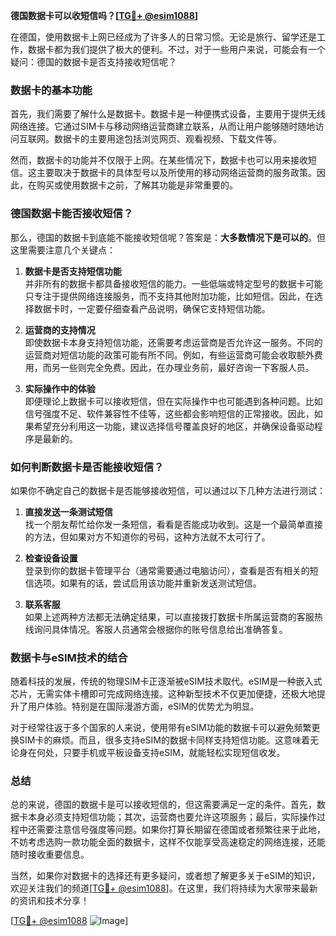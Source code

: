 **德国数据卡可以收短信吗？[[TG💪+ @esim1088](https://t.me/s/esim1088)]**

在德国，使用数据卡上网已经成为了许多人的日常习惯。无论是旅行、留学还是工作，数据卡都为我们提供了极大的便利。不过，对于一些用户来说，可能会有一个疑问：德国的数据卡是否支持接收短信呢？

### 数据卡的基本功能

首先，我们需要了解什么是数据卡。数据卡是一种便携式设备，主要用于提供无线网络连接。它通过SIM卡与移动网络运营商建立联系，从而让用户能够随时随地访问互联网。数据卡的主要用途包括浏览网页、观看视频、下载文件等。

然而，数据卡的功能并不仅限于上网。在某些情况下，数据卡也可以用来接收短信。这主要取决于数据卡的具体型号以及所使用的移动网络运营商的服务政策。因此，在购买或使用数据卡之前，了解其功能是非常重要的。

### 德国数据卡能否接收短信？

那么，德国的数据卡到底能不能接收短信呢？答案是：**大多数情况下是可以的**。但这里需要注意几个关键点：

1. **数据卡是否支持短信功能**  
   并非所有的数据卡都具备接收短信的能力。一些低端或特定型号的数据卡可能只专注于提供网络连接服务，而不支持其他附加功能，比如短信。因此，在选择数据卡时，一定要仔细查看产品说明，确保它支持短信功能。

2. **运营商的支持情况**  
   即使数据卡本身支持短信功能，还需要考虑运营商是否允许这一服务。不同的运营商对短信功能的政策可能有所不同。例如，有些运营商可能会收取额外费用，而另一些则完全免费。因此，在办理业务前，最好咨询一下客服人员。

3. **实际操作中的体验**  
   即便理论上数据卡可以接收短信，但在实际操作中也可能遇到各种问题。比如信号强度不足、软件兼容性不佳等，这些都会影响短信的正常接收。因此，如果希望充分利用这一功能，建议选择信号覆盖良好的地区，并确保设备驱动程序是最新的。

### 如何判断数据卡是否能接收短信？

如果你不确定自己的数据卡是否能够接收短信，可以通过以下几种方法进行测试：

1. **直接发送一条测试短信**  
   找一个朋友帮忙给你发一条短信，看看是否能成功收到。这是一个最简单直接的方法，但如果对方不知道你的号码，这种方法就不太可行了。

2. **检查设备设置**  
   登录到你的数据卡管理平台（通常需要通过电脑访问），查看是否有相关的短信选项。如果有的话，尝试启用该功能并重新发送测试短信。

3. **联系客服**  
   如果上述两种方法都无法确定结果，可以直接拨打数据卡所属运营商的客服热线询问具体情况。客服人员通常会根据你的账号信息给出准确答复。

### 数据卡与eSIM技术的结合

随着科技的发展，传统的物理SIM卡正逐渐被eSIM技术取代。eSIM是一种嵌入式芯片，无需实体卡槽即可完成网络连接。这种新型技术不仅更加便捷，还极大地提升了用户体验。特别是在国际漫游方面，eSIM的优势尤为明显。

对于经常往返于多个国家的人来说，使用带有eSIM功能的数据卡可以避免频繁更换SIM卡的麻烦。而且，很多支持eSIM的数据卡同样支持短信功能。这意味着无论身在何处，只要手机或平板设备支持eSIM，就能轻松实现短信收发。

### 总结

总的来说，德国的数据卡是可以接收短信的，但这需要满足一定的条件。首先，数据卡本身必须支持短信功能；其次，运营商也要允许这项服务；最后，实际操作过程中还需要注意信号强度等问题。如果你打算长期留在德国或者频繁往来于此地，不妨考虑选购一款功能全面的数据卡，这样不仅能享受高速稳定的网络连接，还能随时接收重要信息。

当然，如果你对数据卡的选择还有更多疑问，或者想了解更多关于eSIM的知识，欢迎关注我们的频道[[TG💪+ @esim1088](https://t.me/s/esim1088)]。在这里，我们将持续为大家带来最新的资讯和技术分享！

[[TG💪+ @esim1088](https://t.me/s/esim1088) ![Image](https://i.postimg.cc/4NQfJmqS/Snipaste-2025-05-13-00-14-12.png)]